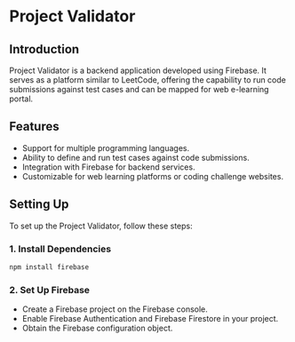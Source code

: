 # Project Validator

## Introduction
Project Validator is a backend application developed using Firebase. It serves as a platform similar to LeetCode, offering the capability to run code submissions against test cases and can be mapped for web e-learning portal.

## Features
- Support for multiple programming languages.
- Ability to define and run test cases against code submissions.
- Integration with Firebase for backend services.
- Customizable for web learning platforms or coding challenge websites.

## Setting Up
To set up the Project Validator, follow these steps:

### 1. Install Dependencies
```bash 
npm install firebase
```
### 2. Set Up Firebase
- Create a Firebase project on the Firebase console.
- Enable Firebase Authentication and Firebase Firestore in your project.
- Obtain the Firebase configuration object.

